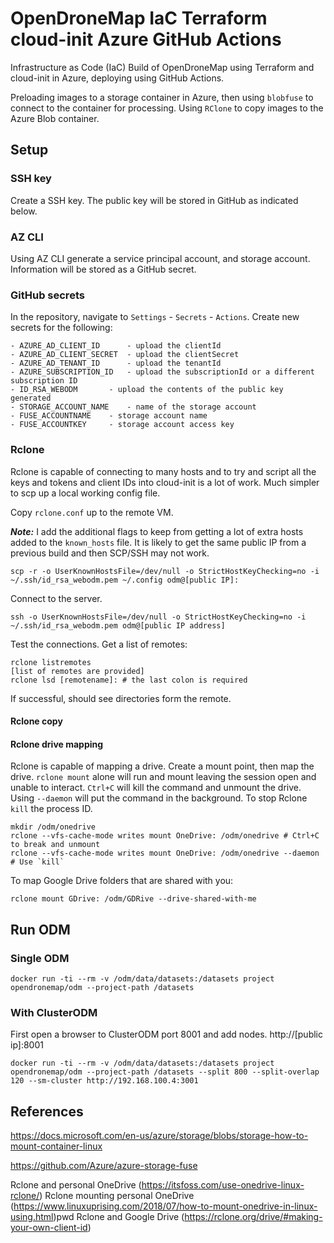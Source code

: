 # OpenDroneMap IaC Terraform cloud-init Azure GitHub Actions

Infrastructure as Code (IaC) Build of OpenDroneMap using Terraform and cloud-init in Azure, deploying using GitHub Actions.

Preloading images to a storage container in Azure, then using `blobfuse` to connect to the container for processing. Using `RClone` to copy images to the Azure Blob container.

## Setup

### SSH key

Create a SSH key. The public key will be stored in GitHub as indicated below.

### AZ CLI

Using AZ CLI generate a service principal account, and storage account. Information will be stored as a GitHub secret.

### GitHub secrets

In the repository, navigate to `Settings` - `Secrets` - `Actions`. Create new secrets for the following:
```
- AZURE_AD_CLIENT_ID 	  - upload the clientId
- AZURE_AD_CLIENT_SECRET  - upload the clientSecret
- AZURE_AD_TENANT_ID	  - upload the tenantId
- AZURE_SUBSCRIPTION_ID   - upload the subscriptionId or a different subscription ID
- ID_RSA_WEBODM		  - upload the contents of the public key generated
- STORAGE_ACCOUNT_NAME	  - name of the storage account
- FUSE_ACCOUNTNAME	  - storage account name
- FUSE_ACCOUNTKEY	  - storage account access key
```
### Rclone

Rclone is capable of connecting to many hosts and to try and script all the keys and tokens and client IDs into cloud-init is a lot of work. Much simpler to scp up a local working config file.

Copy `rclone.conf` up to the remote VM.

***Note:*** I add the additional flags to keep from getting a lot of extra hosts added to the `known_hosts` file. It is likely to get the same public IP from a previous build and then SCP/SSH may not work.

	scp -r -o UserKnownHostsFile=/dev/null -o StrictHostKeyChecking=no -i ~/.ssh/id_rsa_webodm.pem ~/.config odm@[public IP]:

Connect to the server. 

	ssh -o UserKnownHostsFile=/dev/null -o StrictHostKeyChecking=no -i ~/.ssh/id_rsa_webodm.pem odm@[public IP address]

Test the connections. Get a list of remotes:

	rclone listremotes
	[list of remotes are provided]
	rclone lsd [remotename]: # the last colon is required

If successful, should see directories form the remote.

#### Rclone copy

#### Rclone drive mapping

Rclone is capable of mapping a drive. Create a mount point, then map the drive. `rclone mount` alone will run and mount leaving the session open and unable to interact. `Ctrl+C` will kill the command and unmount the drive. Using `--daemon` will put the command in the background. To stop Rclone `kill` the process ID.

	mkdir /odm/onedrive
	rclone --vfs-cache-mode writes mount OneDrive: /odm/onedrive # Ctrl+C to break and unmount
	rclone --vfs-cache-mode writes mount OneDrive: /odm/onedrive --daemon # Use `kill`

To map Google Drive folders that are shared with you:

	rclone mount GDrive: /odm/GDRive --drive-shared-with-me 

## Run ODM

### Single ODM

	docker run -ti --rm -v /odm/data/datasets:/datasets project opendronemap/odm --project-path /datasets

### With ClusterODM

First open a browser to ClusterODM port 8001 and add nodes. http://[public ip]:8001

	docker run -ti --rm -v /odm/data/datasets:/datasets project opendronemap/odm --project-path /datasets --split 800 --split-overlap 120 --sm-cluster http://192.168.100.4:3001

## References

https://docs.microsoft.com/en-us/azure/storage/blobs/storage-how-to-mount-container-linux

https://github.com/Azure/azure-storage-fuse

Rclone and personal OneDrive (https://itsfoss.com/use-onedrive-linux-rclone/)
Rclone mounting personal OneDrive (https://www.linuxuprising.com/2018/07/how-to-mount-onedrive-in-linux-using.html)pwd
Rclone and Google Drive (https://rclone.org/drive/#making-your-own-client-id)

